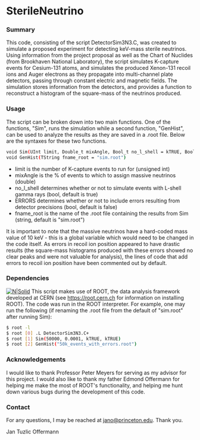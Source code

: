 # SterileNeutrino

### Summary
This code, consisting of the script DetectorSim3N3.C, was created to simulate a proposed experiment for detecting keV-mass sterile neutrinos. Using information from the project proposal as well as the Chart of Nuclides (from Brookhaven National Laboratory), the script simulates K-capture events for Cesium-131 atoms, and simulates the produced Xenon-131 recoil ions and Auger electrons as they propagate into multi-channel plate detectors, passing through constant electric and magnetic fields. The simulation stores information from the detectors, and provides a function to reconstruct a histogram of the square-mass of the neutrinos produced.

### Usage
The script can be broken down into two main functions. One of the functions, "Sim", runs the simulation while a second function, "GenHist", can be used to analyze the results as they are saved in a .root file. Below are the syntaxes for these two functions.
```sh
void Sim(UInt limit, Double_t mixAngle, Bool_t no_l_shell = kTRUE, Bool_t ERRORS = kFALSE)
void GenHist(TString fname_root = "sim.root")
```
  - limit is the number of K-capture events to run for (unsigned int)
  - mixAngle is the % of events to which to assign massive neutrinos (double)
  - no_l_shell determines whether or not to simulate events with L-shell gamma rays (bool, default is true)
  - ERRORS determines whether or not to include errors resulting from detector precisions (bool, default is false)
  - fname_root is the name of the .root file containing the results from Sim (string, default is "sim.root")

It is important to note that the massive neutrinos have a hard-coded mass value of 10 keV - this is a global variable which would need to be changed in the code itself.
As errors in recoil ion position appeared to have drastic results (the square-mass histograms produced with these errors showed no clear peaks and were not valuable for analysis), the lines of code that add errors to recoil ion position have been commented out by default.

### Dependencies
[![N|Solid](https://d35c7d8c.web.cern.ch/sites/d35c7d8c.web.cern.ch/files/website-banner-allnew-croped_3.png)](https://root.cern.ch)
This script makes use of ROOT, the data analysis framework developed at CERN (see https://root.cern.ch for information on installing ROOT).
The code was run in the ROOT interpreter. For example, one may run the following (if renaming the .root file from the default of "sim.root" after running Sim):
```sh
$ root -l
$ root [0] .L DetectorSim3N3.C+
$ root [1] Sim(50000, 0.0001, kTRUE, kTRUE)
$ root [2] GenHist("50k_events_with_errors.root")
```
### Acknowledgements

I would like to thank Professor Peter Meyers for serving as my advisor for this project. I would also like to thank my father Edmond Offermann for helping me make the most of ROOT's functionality, and helping me hunt down various bugs during the development of this code.

### Contact
For any questions, I may be reached at jano@princeton.edu. Thank you.

Jan Tuzlic Offermann